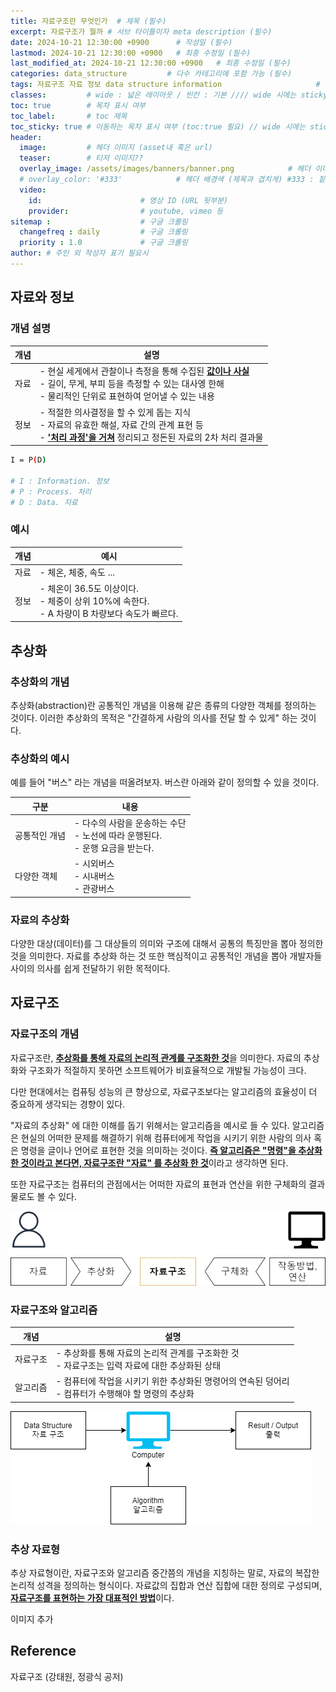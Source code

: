 ```yaml
---
title: 자료구조란 무엇인가  # 제목 (필수)
excerpt: 자료구조가 뭘까 # 서브 타이틀이자 meta description (필수)
date: 2024-10-21 12:30:00 +0900      # 작성일 (필수)
lastmod: 2024-10-21 12:30:00 +0900   # 최종 수정일 (필수)
last_modified_at: 2024-10-21 12:30:00 +0900   # 최종 수정일 (필수)
categories: data_structure         # 다수 카테고리에 포함 가능 (필수)
tags: 자료구조 자료 정보 data structure information                     # 태그 복수개 가능 (필수)
classes:         # wide : 넓은 레이아웃 / 빈칸 : 기본 //// wide 시에는 sticky toc 불가
toc: true        # 목차 표시 여부
toc_label:       # toc 제목
toc_sticky: true # 이동하는 목차 표시 여부 (toc:true 필요) // wide 시에는 sticky toc 불가
header: 
  image:         # 헤더 이미지 (asset내 혹은 url)
  teaser:        # 티저 이미지??
  overlay_image: /assets/images/banners/banner.png            # 헤더 이미지 (제목과 겹치게)
  # overlay_color: '#333'            # 헤더 배경색 (제목과 겹치게) #333 : 짙은 회색 (필수)
  video:
    id:                      # 영상 ID (URL 뒷부분)
    provider:                # youtube, vimeo 등
sitemap :                    # 구글 크롤링
  changefreq : daily         # 구글 크롤링
  priority : 1.0             # 구글 크롤링
author: # 주인 외 작성자 표기 필요시
---
```

<!--postNo: 20241021_001-->

## 자료와 정보  

### 개념 설명  

|개념|설명|
|---|---|
|자료|- 현실 세게에서 관찰이나 측정을 통해 수집된 <u><b>값이나 사실</b></u><br>- 길이, 무게, 부피 등을 측정할 수 있는 대사엥 한해<br>- 물리적인 단위로 표현하여 얻어낼 수 있는 내용|
|정보|- 적절한 의사결정을 할 수 있게 돕는 지식<br>- 자료의 유효한 해설, 자료 간의 관계 표현 등<br>- <u><b>'처리 과정'을 거쳐</u></b> 정리되고 정돈된 자료의 2차 처리 결과물|

```bash
I = P(D)

# I : Information. 정보
# P : Process. 처리
# D : Data. 자료
```

### 예시  

|개념|예시|
|---|---|
|자료|- 체온, 체중, 속도 ...|
|정보|- 체온이 36.5도 이상이다.<br>- 체중이 상위 10%에 속한다.<br>- A 차량이 B 차량보다 속도가 빠르다.|


## 추상화  

### 추상화의 개념  

추상화(abstraction)란 공통적인 개념을 이용해 같은 종류의 다양한 객체를 정의하는 것이다. 이러한 추상화의 목적은 "간결하게 사람의 의사를 전달 할 수 있게" 하는 것이다.  

### 추상화의 예시  

예를 들어 "버스" 라는 개념을 떠올려보자. 버스란 아래와 같이 정의할 수 있을 것이다.  

|구분|내용|
|---|---|
|공통적인 개념|- 다수의 사람을 운송하는 수단<br>- 노선에 따라 운행된다.<br>- 운행 요금을 받는다.|
|다양한 객체|- 시외버스<br>- 시내버스<br>- 관광버스|

### 자료의 추상화  

다양한 대상(데이터)를 그 대상들의 의미와 구조에 대해서 공통의 특징만을 뽑아 정의한 것을 의미한다. 자료를 추상화 하는 것 또한 핵심적이고 공통적인 개념을 뽑아 개발자들 사이의 의사를 쉽게 전달하기 위한 목적이다.  


## 자료구조    

### 자료구조의 개념  

자료구조란, <u><b>추상화를 통해 자료의 논리적 관계를 구조화한 것</u></b>을 의미한다. 자료의 추상화와 구조화가 적절하지 못하면 소프트웨어가 비효율적으로 개발될 가능성이 크다.  

다만 현대에서는 컴퓨팅 성능의 큰 향상으로, 자료구조보다는 알고리즘의 효율성이 더 중요하게 생각되는 경향이 있다.  

"자료의 추상화" 에 대한 이해를 돕기 위해서는 알고리즘을 예시로 들 수 있다. 알고리즘은 현실의 어떠한 문제를 해결하기 위해 컴퓨터에게 작업을 시키기 위한 사람의 의사 혹은 명령을 글이나 언어로 표현한 것을 의미하는 것이다. <b><u>즉 알고리즘은 "명령"을 추상화 한 것이라고 본다면, 자료구조란 "자료" 를 추상화 한 것</b></u>이라고 생각하면 된다.  

또한 자료구조는 컴퓨터의 관점에서는 어떠한 자료의 표현과 연산을 위한 구체화의 결과물로도 볼 수 있다.  

![](/assets/images/20241021_002_001.png)  

### 자료구조와 알고리즘  

|개념|설명|
|---|---|
|자료구조|- 추상화를 통해 자료의 논리적 관계를 구조화한 것<br>- 자료구조는 입력 자료에 대한 추상화된 상태| 
|알고리즘|- 컴퓨터에 작업을 시키기 위한 추상화된 명령어의 연속된 덩어리<br>- 컴퓨터가 수행해야 할 명령의 추상화|

![](/assets/images/20241021_002_002.png)  

### 추상 자료형  

추상 자료형이란, 자료구조와 알고리즘 중간쯤의 개념을 지칭하는 말로, 자료의 복잡한 논리적 성격을 정의하는 형식이다. 자료값의 집합과 연산 집합에 대한 정의로 구성되며, <b><u>자료구조를 표현하는 가장 대표적인 방법</b></u>이다.  

이미지 추가



## Reference  

자료구조 (강태원, 정광식 공저)  

